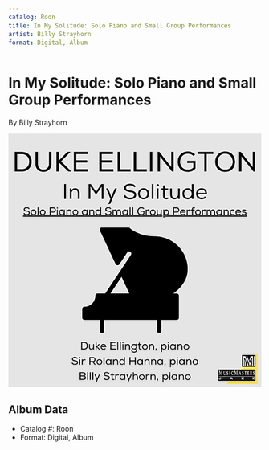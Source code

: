 ```yaml
---
catalog: Roon
title: In My Solitude: Solo Piano and Small Group Performances
artist: Billy Strayhorn
format: Digital, Album
---
```


# In My Solitude: Solo Piano and Small Group Performances

By Billy Strayhorn

![](../../assets/albumcovers/Billy_Strayhorn-In_My_Solitude-_Solo_Piano_and_Small_Group_Performances.png)

## Album Data

- Catalog #: Roon
- Format: Digital, Album

